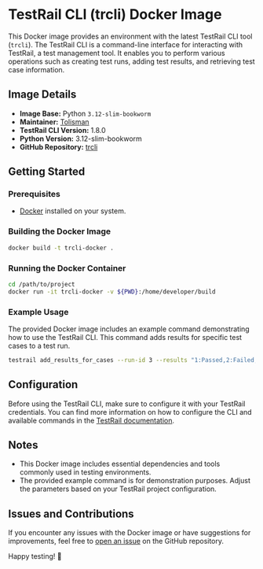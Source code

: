 # TestRail CLI (trcli) Docker Image

This Docker image provides an environment with the latest TestRail CLI tool (`trcli`). The TestRail CLI is a command-line interface for interacting with TestRail, a test management tool. It enables you to perform various operations such as creating test runs, adding test results, and retrieving test case information.

## Image Details

- **Image Base:** Python `3.12-slim-bookworm`
- **Maintainer:** [Tolisman](https://github.com/Toli-sman)
- **TestRail CLI Version:** 1.8.0
- **Python Version:** 3.12-slim-bookworm
- **GitHub Repository:** [trcli](https://github.com/Toli-sman/trcli.git)

## Getting Started

### Prerequisites

- [Docker](https://www.docker.com/get-started) installed on your system.

### Building the Docker Image

```bash
docker build -t trcli-docker .
```

### Running the Docker Container

```bash
cd /path/to/project
docker run -it trcli-docker -v ${PWD}:/home/developer/build 
```

### Example Usage

The provided Docker image includes an example command demonstrating how to use the TestRail CLI. This command adds results for specific test cases to a test run.

```bash
testrail add_results_for_cases --run-id 3 --results "1:Passed,2:Failed,3:Blocked" --comments "1:This test passed successfully,2:This test failed due to a bug,3:This test is blocked"
```

## Configuration

Before using the TestRail CLI, make sure to configure it with your TestRail credentials. You can find more information on how to configure the CLI and available commands in the [TestRail documentation](https://www.gurock.com/testrail/docs/api/getting-started).

## Notes

- This Docker image includes essential dependencies and tools commonly used in testing environments.
- The provided example command is for demonstration purposes. Adjust the parameters based on your TestRail project configuration.

## Issues and Contributions

If you encounter any issues with the Docker image or have suggestions for improvements, feel free to [open an issue](https://github.com/Toli-sman/trcli/issues) on the GitHub repository.

Happy testing! 🚀
